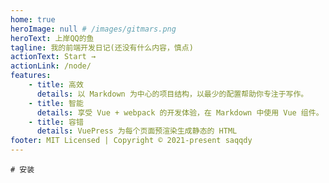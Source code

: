 ```yaml
---
home: true
heroImage: null # /images/gitmars.png
heroText: 上岸QQ的鱼
tagline: 我的前端开发日记(还没有什么内容，慎点)
actionText: Start →
actionLink: /node/
features:
    - title: 高效
      details: 以 Markdown 为中心的项目结构，以最少的配置帮助你专注于写作。
    - title: 智能
      details: 享受 Vue + webpack 的开发体验，在 Markdown 中使用 Vue 组件。
    - title: 容错
      details: VuePress 为每个页面预渲染生成静态的 HTML
footer: MIT Licensed | Copyright © 2021-present saqqdy
---
```


```shell
# 安装

```

